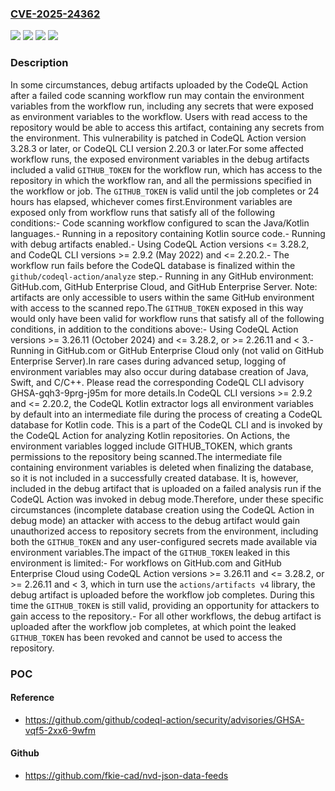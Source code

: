 ### [CVE-2025-24362](https://cve.mitre.org/cgi-bin/cvename.cgi?name=CVE-2025-24362)
![](https://img.shields.io/static/v1?label=Product&message=codeql-action&color=blue)
![](https://img.shields.io/static/v1?label=Version&message=%3E%3D%202.26.11%2C%20%3C%203%20&color=brightgreen)
![](https://img.shields.io/static/v1?label=Version&message=%3E%3D%203.26.11%2C%20%3C%3D%203.28.2%20&color=brightgreen)
![](https://img.shields.io/static/v1?label=Vulnerability&message=CWE-532%3A%20Insertion%20of%20Sensitive%20Information%20into%20Log%20File&color=brightgreen)

### Description

In some circumstances, debug artifacts uploaded by the CodeQL Action after a failed code scanning workflow run may contain the environment variables from the workflow run, including any secrets that were exposed as environment variables to the workflow. Users with read access to the repository would be able to access this artifact, containing any secrets from the environment. This vulnerability is patched in CodeQL Action version 3.28.3 or later, or CodeQL CLI version 2.20.3 or later.For some affected workflow runs, the exposed environment variables in the debug artifacts included a valid `GITHUB_TOKEN` for the workflow run, which has access to the repository in which the workflow ran, and all the permissions specified in the workflow or job. The `GITHUB_TOKEN` is valid until the job completes or 24 hours has elapsed, whichever comes first.Environment variables are exposed only from workflow runs that satisfy all of the following conditions:- Code scanning workflow configured to scan the Java/Kotlin languages.- Running in a repository containing Kotlin source code.- Running with debug artifacts enabled.- Using CodeQL Action versions <= 3.28.2, and CodeQL CLI versions >= 2.9.2 (May 2022) and <= 2.20.2.- The workflow run fails before the CodeQL database is finalized within the `github/codeql-action/analyze` step.- Running in any GitHub environment: GitHub.com, GitHub Enterprise Cloud, and GitHub Enterprise Server. Note: artifacts are only accessible to users within the same GitHub environment with access to the scanned repo.The `GITHUB_TOKEN` exposed in this way would only have been valid for workflow runs that satisfy all of the following conditions, in addition to the conditions above:- Using CodeQL Action versions >= 3.26.11 (October 2024) and <= 3.28.2, or >= 2.26.11 and < 3.- Running in GitHub.com or GitHub Enterprise Cloud only (not valid on GitHub Enterprise Server).In rare cases during advanced setup, logging of environment variables may also occur during database creation of Java, Swift, and C/C++. Please read the corresponding CodeQL CLI advisory GHSA-gqh3-9prg-j95m for more details.In CodeQL CLI versions >= 2.9.2 and <= 2.20.2, the CodeQL Kotlin extractor logs all environment variables by default into an intermediate file during the process of creating a CodeQL database for Kotlin code. This is a part of the CodeQL CLI and is invoked by the CodeQL Action for analyzing Kotlin repositories. On Actions, the environment variables logged include GITHUB_TOKEN, which grants permissions to the repository being scanned.The intermediate file containing environment variables is deleted when finalizing the database, so it is not included in a successfully created database. It is, however, included in the debug artifact that is uploaded on a failed analysis run if the CodeQL Action was invoked in debug mode.Therefore, under these specific circumstances (incomplete database creation using the CodeQL Action in debug mode) an attacker with access to the debug artifact would gain unauthorized access to repository secrets from the environment, including both the `GITHUB_TOKEN` and any user-configured secrets made available via environment variables.The impact of the `GITHUB_TOKEN` leaked in this environment is limited:- For workflows on GitHub.com and GitHub Enterprise Cloud using CodeQL Action versions >= 3.26.11 and <= 3.28.2, or >= 2.26.11 and < 3, which in turn use the `actions/artifacts v4` library, the debug artifact is uploaded before the workflow job completes. During this time the `GITHUB_TOKEN` is still valid, providing an opportunity for attackers to gain access to the repository.- For all other workflows, the debug artifact is uploaded after the workflow job completes, at which point the leaked `GITHUB_TOKEN` has been revoked and cannot be used to access the repository.

### POC

#### Reference
- https://github.com/github/codeql-action/security/advisories/GHSA-vqf5-2xx6-9wfm

#### Github
- https://github.com/fkie-cad/nvd-json-data-feeds

